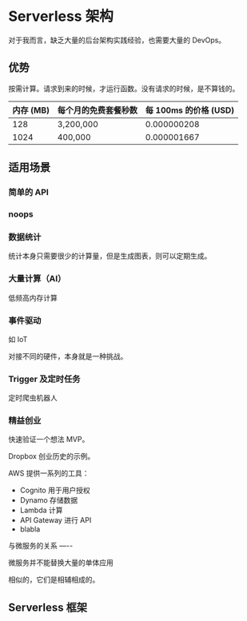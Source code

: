 Serverless 架构
===

对于我而言，缺乏大量的后台架构实践经验，也需要大量的 DevOps。

优势
---

按需计算。请求到来的时候，才运行函数。没有请求的时候，是不算钱的。

| 内存 (MB) | 	每个月的免费套餐秒数	|  每 100ms 的价格 (USD) | 
|----------|---------------------|-----------------------|
| 128	     | 3,200,000	         | 0.000000208          |
| 1024	   | 400,000	           | 0.000001667          |


适用场景
---

### 简单的 API

### noops

### 数据统计

统计本身只需要很少的计算量，但是生成图表，则可以定期生成。

### 大量计算（AI）

低频高内存计算

### 事件驱动

如 IoT

对接不同的硬件，本身就是一种挑战。

### Trigger 及定时任务

定时爬虫机器人

### 精益创业

快速验证一个想法 MVP。

Dropbox 创业历史的示例。

AWS 提供一系列的工具：

 - Cognito 用于用户授权
 - Dynamo 存储数据
 - Lambda 计算
 - API Gateway 进行 API
 - blabla

与微服务的关系
—--

微服务并不能替换大量的单体应用

相似的，它们是相辅相成的。

Serverless 框架 
---

